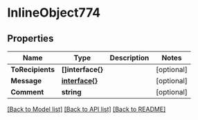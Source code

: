 # InlineObject774

## Properties

Name | Type | Description | Notes
------------ | ------------- | ------------- | -------------
**ToRecipients** | **[]interface{}** |  | [optional] 
**Message** | [**interface{}**](.md) |  | [optional] 
**Comment** | **string** |  | [optional] 

[[Back to Model list]](../README.md#documentation-for-models) [[Back to API list]](../README.md#documentation-for-api-endpoints) [[Back to README]](../README.md)


